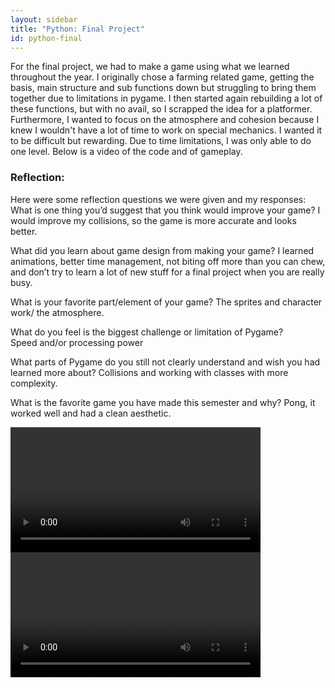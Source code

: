 ```yaml
---
layout: sidebar
title: "Python: Final Project"
id: python-final
---
```


For the final project, we had to make a game using what we learned throughout the year. I originally chose a farming related game, getting the basis, main structure and sub functions down but struggling to bring them together due to limitations in pygame. I then started again rebuilding a lot of these functions, but with no avail, so I scrapped the idea for a platformer. Furthermore, I wanted to focus on the atmosphere and cohesion because I knew I wouldn't have a lot of time to work on special mechanics. I wanted it to be difficult but rewarding. Due to time limitations, I was only able to do one level. Below is a video of the code and of gameplay. 


### Reflection:
Here were some reflection questions we were given and my responses:
What is one thing you’d suggest that you think would improve your game?
I would improve my collisions, so the game is more accurate and looks better.

What did you learn about game design from making your game?
I learned animations, better time management, not biting off more than you can chew, and don’t try to learn a lot of new stuff for a final project when you are really busy.

What is your favorite part/element of your game?
The sprites and character work/ the atmosphere.

What do you feel is the biggest challenge or limitation of Pygame?  
Speed and/or processing power

What parts of Pygame do you still not clearly understand and wish you had learned more about?
Collisions and working with classes with more complexity. 

What is the favorite game you have made this semester and why?
Pong, it worked well and had a clean aesthetic.


<div style="display: flex; gap: 0px; flex-wrap: wrap;">
  <video width="400" controls>
    <source src="{{ site.baseurl }}/assets/videos/game_code.mp4" type="video/mp4">
    Your browser does not support the video tag.
  </video>

  <video width="400" controls>
    <source src="{{ site.baseurl }}/assets/videos/final_game.mp4" type="video/mp4">
    Your browser does not support the video tag.
  </video>
</div>


